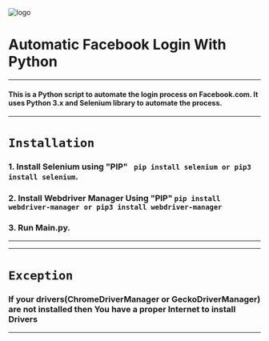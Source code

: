 ![logo](https://rohandas28.github.io/img/favicon.png) 
# Automatic Facebook Login With Python
---
#### This is a Python script to automate the login process on Facebook.com. It uses Python 3.x and  Selenium library to automate the process.
---
# ```Installation```
### 1. Install Selenium using "PIP" ``` pip install selenium or pip3 install selenium```.
### 2. Install Webdriver Manager Using "PIP" ```pip install webdriver-manager or pip3 install webdriver-manager ```
### 3. Run Main.py.
---
---
# ```Exception```
### If your drivers(ChromeDriverManager or GeckoDriverManager) are not installed then You have a proper Internet to install Drivers
---
